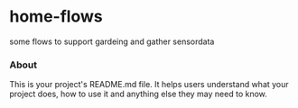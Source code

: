 home-flows
==========

some flows to support gardeing and gather sensordata

### About

This is your project's README.md file. It helps users understand what your
project does, how to use it and anything else they may need to know.
